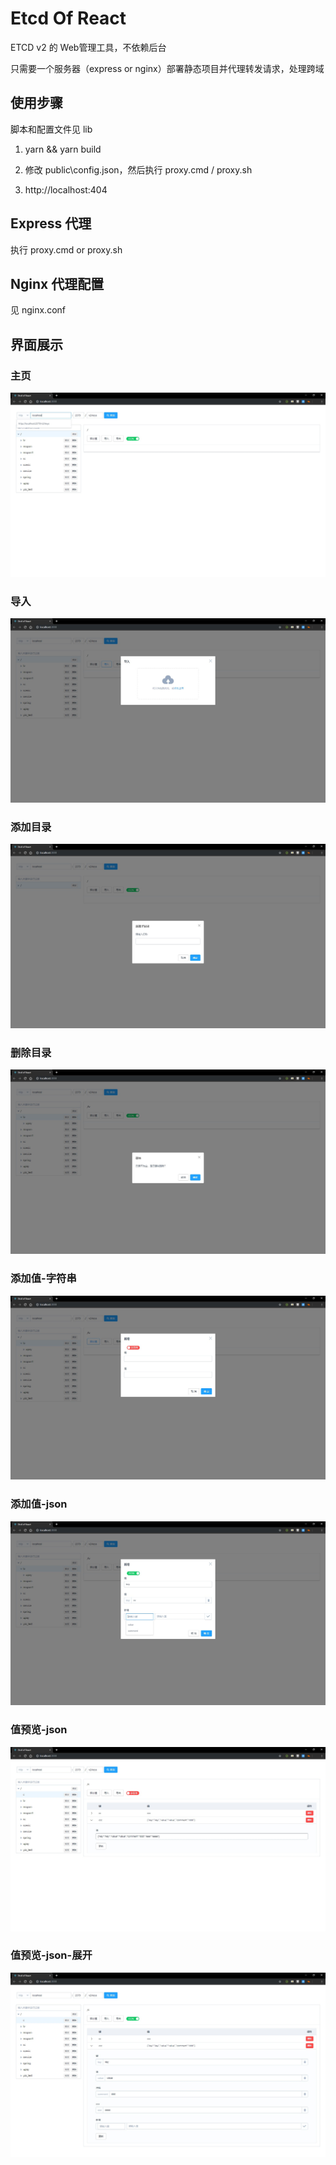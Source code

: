 
# Etcd Of React

ETCD v2 的 Web管理工具，不依赖后台

只需要一个服务器（express or nginx）部署静态项目并代理转发请求，处理跨域

## 使用步骤

脚本和配置文件见 lib

1. yarn && yarn build

2. 修改 public\config.json，然后执行 proxy.cmd / proxy.sh

3. http://localhost:404

## Express 代理

执行 proxy.cmd or proxy.sh

## Nginx 代理配置
见 nginx.conf

## 界面展示

### 主页
![主页](doc/images/preview/主页.jpg)

### 导入
![导入](doc/images/preview/导入.jpg)

### 添加目录
![添加目录](doc/images/preview/添加目录.jpg)

### 删除目录
![删除目录](doc/images/preview/删除目录.jpg)

### 添加值-字符串
![添加值](doc/images/preview/添加值-字符串.jpg)

### 添加值-json
![添加值](doc/images/preview/添加值-json.jpg)

### 值预览-json
![值预览](doc/images/preview/值预览-json.jpg)

### 值预览-json-展开
![值预览](doc/images/preview/值预览-json-展开.jpg)
